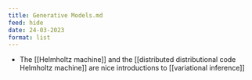 ```yaml
---
title: Generative Models.md
feed: hide
date: 24-03-2023
format: list
---
```



- The [[Helmholtz machine]] and the [[distributed distributional code Helmholtz machine]] are nice introductions to [[variational inference]]